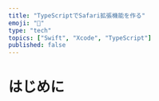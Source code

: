 ```yaml
---
title: "TypeScriptでSafari拡張機能を作る"
emoji: "🧭"
type: "tech"
topics: ["Swift", "Xcode", "TypeScript"]
published: false
---
```


# はじめに
